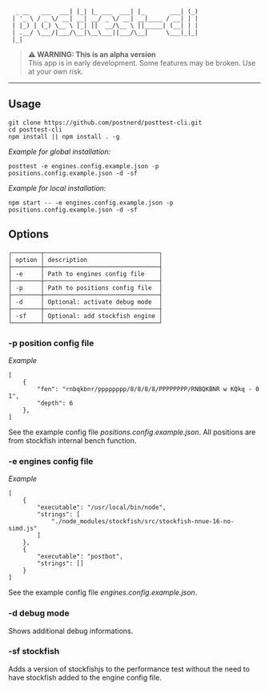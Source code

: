 ```                  _   _            _             _ _
  _ __   ___  ___| |_| |_ ___  ___| |_       ___| (_)
 | '_ \ / _ \/ __| __| __/ _ \/ __| __|____ / __| | |
 | |_) | (_) \__ \ |_| ||  __/\__ \ ||_____| (__| | |
 | .__/ \___/|___/\__|\__\___||___/\__|     \___|_|_|
 |_|
```
> **⚠ WARNING: This is an alpha version**  
> This app is in early development. Some features may be broken. Use at your own risk.
----------

## Usage

```
git clone https://github.com/postnerd/posttest-cli.git
cd posttest-cli
npm install || npm install . -g
```

*Example for global installation:*
```
posttest -e engines.config.example.json -p positions.config.example.json -d -sf
```

*Example for local installation:*
```
npm start -- -e engines.config.example.json -p positions.config.example.json -d -sf
```

## Options
```
┌────────┬────────────────────────────────┐
│ option │ description                    │
├────────┼────────────────────────────────┤
│ -e     │ Path to engines config file    │
├────────┼────────────────────────────────┤
│ -p     │ Path to positions config file  │
├────────┼────────────────────────────────┤
│ -d     │ Optional: activate debug mode  │
├────────┼────────────────────────────────┤
│ -sf    │ Optional: add stockfish engine │
└────────┴────────────────────────────────┘
```

### -p position config file

*Example*
```
[
    {
        "fen": "rnbqkbnr/pppppppp/8/8/8/8/PPPPPPPP/RNBQKBNR w KQkq - 0 1",
        "depth": 6
    },
]
```

See the example config file _positions.config.example.json_. All positions are from stockfish internal bench function.

### -e engines config file

*Example*
```
[
    {
        "executable": "/usr/local/bin/node",
        "strings": [
            "./node_modules/stockfish/src/stockfish-nnue-16-no-simd.js"
        ]
    },
    {
        "executable": "postbot",
        "strings": []
    }
]
```

See the example config file _engines.config.example.json_.

### -d debug mode

Shows additional debug informations.

### -sf stockfish

Adds a version of stockfishjs to the performance test without the need to have stockfish added to the engine config file.

